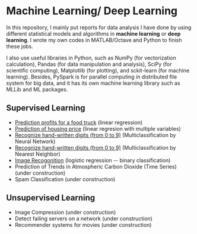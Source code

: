 # Machine Learning/ Deep Learning #

In this repository, I mainly put reports for data analysis I have done by using different statistical models and algorithms in **machine learning** or **deep learning**. I wrote my own codes in MATLAB/Octave and Python to finish these jobs.

I also use useful libraries in Python, such as NumPy (for vectorization calculation), Pandas (for data manipulation and analysis), SciPy (for scientific computing), Matplotlib (for plotting), and sckit-learn (for machine learning). Besides, PySpark is for parallel computing in distributed file system for big data, and it has its own machine learning library such as MLLib and ML packages. 

## Supervised Learning ##
- [Prediction profits for a food truck](https://github.com/hsuanhao/Machine_Learning/blob/master/prediction_profits_food_truck.ipynb) (linear regression)
- [Prediction of housing price](https://github.com/hsuanhao/Machine_Learning/blob/master/prediction_housing_price.ipynb) (linear regresion with multiple variables)
- [Recognize hand-written digits (from 0 to 9)](https://github.com/hsuanhao/Machine_Learning/blob/master/Hand-Written_Digits_Recognition.ipynb) (Multiclassification by Neural Network)
- [Recognize hand-written digits (from 0 to 9)](https://github.com/hsuanhao/Machine_Learning/blob/master/Nearest_neighbor_MNIST.ipynb) (Multiclassification by Nearest Neighbor)
- [Image Recogonition](https://github.com/hsuanhao/Machine_Learning/blob/master/Image_Recognition.ipynb) (logistic regression -- binary classification)
- Prediction of Trends in Atmospheric Carbon Dioxide (Time Series) (under construction)
- Spam Classification (under construction)

## Unsupervised Learning ##
- Image Compression (under construction)
- Detect failing servers on a network (under construction)
- Recommender systems for movies (under construction)
